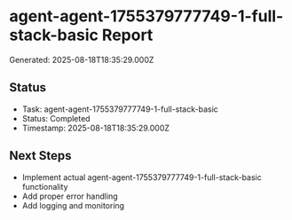 # agent-agent-1755379777749-1-full-stack-basic Report

Generated: 2025-08-18T18:35:29.000Z

## Status
- Task: agent-agent-1755379777749-1-full-stack-basic
- Status: Completed
- Timestamp: 2025-08-18T18:35:29.000Z

## Next Steps
- Implement actual agent-agent-1755379777749-1-full-stack-basic functionality
- Add proper error handling
- Add logging and monitoring
